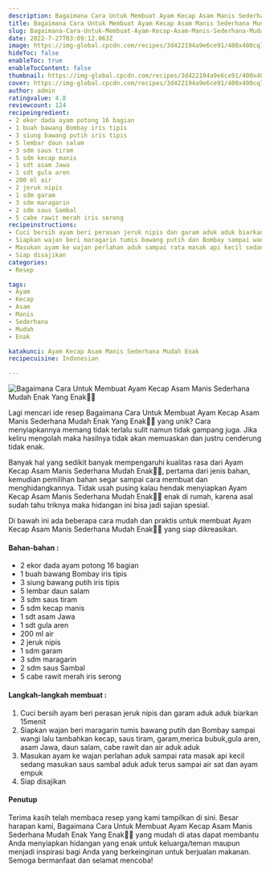 ```yaml
---
description: Bagaimana Cara Untuk Membuat Ayam Kecap Asam Manis Sederhana Mudah Enak Yang Enak"
title: Bagaimana Cara Untuk Membuat Ayam Kecap Asam Manis Sederhana Mudah Enak Yang Enak
slug: Bagaimana-Cara-Untuk-Membuat-Ayam-Kecap-Asam-Manis-Sederhana-Mudah-Enak-Yang-Enak
date: 2022-7-27T03:09:12.063Z
image: https://img-global.cpcdn.com/recipes/3d422194a9e6ce91/400x400cq70/photo.jpg
hideToc: false
enableToc: true
enableTocContent: false
thumbnail: https://img-global.cpcdn.com/recipes/3d422194a9e6ce91/400x400cq70/photo.jpg
cover: https://img-global.cpcdn.com/recipes/3d422194a9e6ce91/400x400cq70/photo.jpg
author: admin
ratingvalue: 4.8
reviewcount: 124
recipeingredient:
- 2 ekor dada ayam potong 16 bagian
- 1 buah bawang Bombay iris tipis
- 3 siung bawang putih iris tipis
- 5 lembar daun salam
- 3 sdm saus tiram
- 5 sdm kecap manis
- 1 sdt asam Jawa
- 1 sdt gula aren
- 200 ml air
- 2 jeruk nipis
- 1 sdm garam
- 3 sdm maragarin
- 2 sdm saus Sambal
- 5 cabe rawit merah iris serong
recipeinstructions:
- Cuci bersih ayam beri perasan jeruk nipis dan garam aduk aduk biarkan 15menit
- Siapkan wajan beri maragarin tumis bawang putih dan Bombay sampai wangi lalu tambahkan kecap, saus tiram, garam,merica bubuk,gula aren, asam Jawa, daun salam, cabe rawit dan air aduk aduk
- Masukan ayam ke wajan perlahan aduk sampai rata masak api kecil sedang masukan saus sambal aduk aduk terus sampai air sat dan ayam empuk
- Siap disajikan
categories:
- Resep

tags:
- Ayam
- Kecap
- Asam
- Manis
- Sederhana
- Mudah
- Enak

katakunci: Ayam Kecap Asam Manis Sederhana Mudah Enak
recipecuisine: Indonesian

---
```


![Bagaimana Cara Untuk Membuat Ayam Kecap Asam Manis Sederhana Mudah Enak Yang Enak👩‍🍳](https://img-global.cpcdn.com/recipes/3d422194a9e6ce91/400x400cq70/photo.jpg)

Lagi mencari ide resep Bagaimana Cara Untuk Membuat Ayam Kecap Asam Manis Sederhana Mudah Enak Yang Enak👩‍🍳 yang unik? Cara menyiapkannya memang tidak terlalu sulit namun tidak gampang juga. Jika keliru mengolah maka hasilnya tidak akan memuaskan dan justru cenderung tidak enak.

Banyak hal yang sedikit banyak mempengaruhi kualitas rasa dari Ayam Kecap Asam Manis Sederhana Mudah Enak👩‍🍳, pertama dari jenis bahan, kemudian pemilihan bahan segar sampai cara membuat dan menghidangkannya. Tidak usah pusing kalau hendak menyiapkan Ayam Kecap Asam Manis Sederhana Mudah Enak👩‍🍳 enak di rumah, karena asal sudah tahu triknya maka hidangan ini bisa jadi sajian spesial.

Di bawah ini ada beberapa cara mudah dan praktis untuk membuat Ayam Kecap Asam Manis Sederhana Mudah Enak👩‍🍳 yang siap dikreasikan.

<!--inarticleads1-->

#### Bahan-bahan :

- 2 ekor dada ayam potong 16 bagian
- 1 buah bawang Bombay iris tipis
- 3 siung bawang putih iris tipis
- 5 lembar daun salam
- 3 sdm saus tiram
- 5 sdm kecap manis
- 1 sdt asam Jawa
- 1 sdt gula aren
- 200 ml air
- 2 jeruk nipis
- 1 sdm garam
- 3 sdm maragarin
- 2 sdm saus Sambal
- 5 cabe rawit merah iris serong

<!--inarticleads2-->

#### Langkah-langkah membuat :

1. Cuci bersih ayam beri perasan jeruk nipis dan garam aduk aduk biarkan 15menit
1. Siapkan wajan beri maragarin tumis bawang putih dan Bombay sampai wangi lalu tambahkan kecap, saus tiram, garam,merica bubuk,gula aren, asam Jawa, daun salam, cabe rawit dan air aduk aduk
1. Masukan ayam ke wajan perlahan aduk sampai rata masak api kecil sedang masukan saus sambal aduk aduk terus sampai air sat dan ayam empuk
1. Siap disajikan

#### Penutup

Terima kasih telah membaca resep yang kami tampilkan di sini. Besar harapan kami, Bagaimana Cara Untuk Membuat Ayam Kecap Asam Manis Sederhana Mudah Enak Yang Enak👩‍🍳 yang mudah di atas dapat membantu Anda menyiapkan hidangan yang enak untuk keluarga/teman maupun menjadi inspirasi bagi Anda yang berkeinginan untuk berjualan makanan. Semoga bermanfaat dan selamat mencoba!